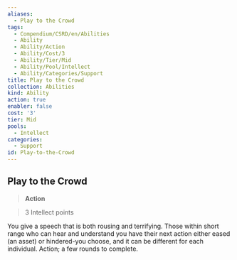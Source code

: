 ```yaml
---
aliases:
  - Play to the Crowd
tags:
  - Compendium/CSRD/en/Abilities
  - Ability
  - Ability/Action
  - Ability/Cost/3
  - Ability/Tier/Mid
  - Ability/Pool/Intellect
  - Ability/Categories/Support
title: Play to the Crowd
collection: Abilities
kind: Ability
action: true
enabler: false
cost: '3'
tier: Mid
pools:
  - Intellect
categories:
  - Support
id: Play-to-the-Crowd
---
```

## Play to the Crowd    
>**Action**    
>3 Intellect points  
    
You give a speech that is both rousing and terrifying. Those within short range who can hear and understand you have their next action either eased (an asset) or hindered-you choose, and it can be different for each individual. Action; a few rounds to complete.
